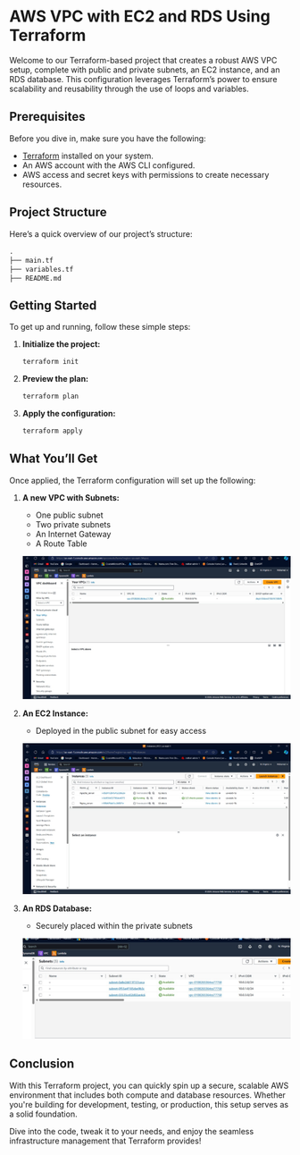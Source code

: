 # AWS VPC with EC2 and RDS Using Terraform

Welcome to our Terraform-based project that creates a robust AWS VPC setup, complete with public and private subnets, an EC2 instance, and an RDS database. This configuration leverages Terraform’s power to ensure scalability and reusability through the use of loops and variables.

## Prerequisites

Before you dive in, make sure you have the following:

- [Terraform](https://www.terraform.io/downloads.html) installed on your system.
- An AWS account with the AWS CLI configured.
- AWS access and secret keys with permissions to create necessary resources.

## Project Structure

Here’s a quick overview of our project’s structure:

```
.
├── main.tf
├── variables.tf
├── README.md  
```

## Getting Started

To get up and running, follow these simple steps:

1. **Initialize the project:**
   ```bash
   terraform init
   ```
2. **Preview the plan:**
   ```bash
   terraform plan
   ```
3. **Apply the configuration:**
   ```bash
   terraform apply
   ```

## What You’ll Get

Once applied, the Terraform configuration will set up the following:

1. **A new VPC with Subnets:**
   - One public subnet
   - Two private subnets
   - An Internet Gateway
   - A Route Table

   ![VPC](https://github.com/tabana1/iVolve-OJT/blob/602bfdd49cdedb3a1a2b15bc31e6bad7a4602e75/DAY%205/lab%2024/VPC.jpg)  

2. **An EC2 Instance:**
   - Deployed in the public subnet for easy access

   ![EC2](https://github.com/tabana1/iVolve-OJT/blob/602bfdd49cdedb3a1a2b15bc31e6bad7a4602e75/DAY%205/lab%2024/EC2.jpg)

3. **An RDS Database:**
   - Securely placed within the private subnets

   ![RDS](https://github.com/tabana1/iVolve-OJT/blob/602bfdd49cdedb3a1a2b15bc31e6bad7a4602e75/DAY%205/lab%2024/Subnets.jpg)

## Conclusion

With this Terraform project, you can quickly spin up a secure, scalable AWS environment that includes both compute and database resources. Whether you're building for development, testing, or production, this setup serves as a solid foundation.

Dive into the code, tweak it to your needs, and enjoy the seamless infrastructure management that Terraform provides!
